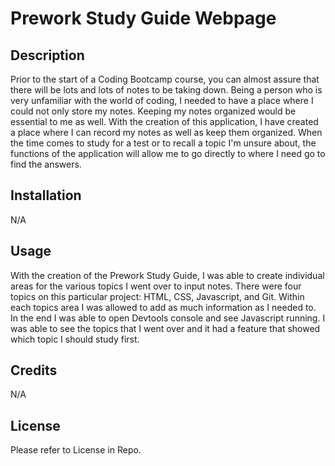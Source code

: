 # Prework Study Guide Webpage

## Description

Prior to the start of a Coding Bootcamp course, you can almost assure that there will be lots and lots of notes to be taking down. Being a person who is very unfamiliar with the world of coding, I needed to have a place where I could not only store my notes. Keeping my notes organized would be essential to me as well. With the creation of this application, I have created a place where I can record my notes as well as keep them organized. When the time comes to study for a test or to recall a topic I'm unsure about, the functions of the application will allow me to go directly to where I need go to find the answers.



## Installation

N/A

## Usage

With the creation of the Prework Study Guide, I was able to create individual areas for the various topics I went over to input notes. There were four topics on this particular project: HTML, CSS, Javascript, and Git. Within each topics area I was allowed to add as much information as I needed to. In the end I was able to open Devtools console and see Javascript running. I was able to see the topics that I went over and it had a feature that showed which topic I should study first.



## Credits

N/A



## License

Please refer to License in Repo.